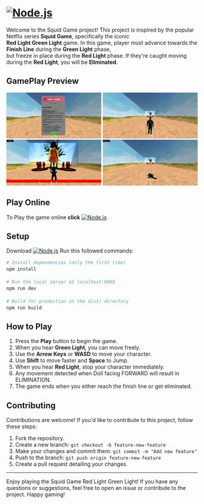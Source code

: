 <!-- # [![Squid Game](https://fontmeme.com/permalink/230820/59869d2a2ddf2bfab30355e4a31d70d6.png)](https://squid-game-zk.vercel.app/) -->
# <a href="https://squid-game-zk.vercel.app/"><img src="https://fontmeme.com/permalink/230820/59869d2a2ddf2bfab30355e4a31d70d6.png" alt="Node.js" width="250"></a>
Welcome to the Squid Game project! This project is inspired by the popular Netflix series **Squid Game**, specifically the iconic  
**Red Light Green Light** game. In this game, player must advance towards the **Finish Line** during the **Green Light** phase,   
but freeze in place during the **Red Light** phase. If they're caught moving during the **Red Light**, you will be **Eliminated**.

## GamePlay Preview

<img src="/Preview/squidGameStart.png" alt="Squid Game Start" width="250">
<img src="/Preview/squidGameStand.png" alt="Squid Game Standing Player" width="250">
<img src="/Preview/squidGameWin.png" alt="Squid Game Player Won" width="250">
<img src="/Preview/squidGameLost.png" alt="Squid Game Player Lost" width="250">

## Play Online

To Play the game online **click** <a href="https://squid-game-zk.vercel.app/"><img src="https://fontmeme.com/permalink/230820/59869d2a2ddf2bfab30355e4a31d70d6.png" alt="Node.js" width="150"></a>

## Setup
Download <a href="https://nodejs.org/en/download/"><img src="https://www.cdnlogo.com/logos/n/88/nodejs.svg" alt="Node.js" width="100"></a>
Run this followed commands:

``` bash
# Install dependencies (only the first time)
npm install

# Run the local server at localhost:8080
npm run dev

# Build for production in the dist/ directory
npm run build
```

## How to Play

1. Press the **Play** button to begin the game.
2. When you hear **Green Light**, you can move freely.
3. Use the **Arrow Keys** or **WASD** to move your character.
4. Use **Shift** to move faster and **Space** to Jump.
5. When you hear **Red Light**, stop your character immediately.
6. Any movement detected when Doll facing FORWARD  will result in ELIMINATION.
7. The game ends when you either reach the finish line or get eliminated.

## Contributing

Contributions are welcome! If you'd like to contribute to this project, follow these steps:

1. Fork the repository.
2. Create a new branch: `git checkout -b feature-new-feature`
3. Make your changes and commit them: `git commit -m "Add new feature"`
4. Push to the branch: `git push origin feature-new-feature`
5. Create a pull request detailing your changes.

---

Enjoy playing the Squid Game Red Light Green Light! If you have any questions or suggestions, feel free to open an issue or contribute to the project. Happy gaming!
